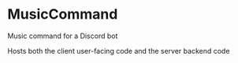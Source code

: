 # MusicCommand

Music command for a Discord bot

Hosts both the client user-facing code and the server backend code
